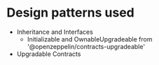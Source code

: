 # Design patterns used

- Inheritance and Interfaces
  - Initializable and OwnableUpgradeable from '@openzeppelin/contracts-upgradeable'
- Upgradable Contracts
